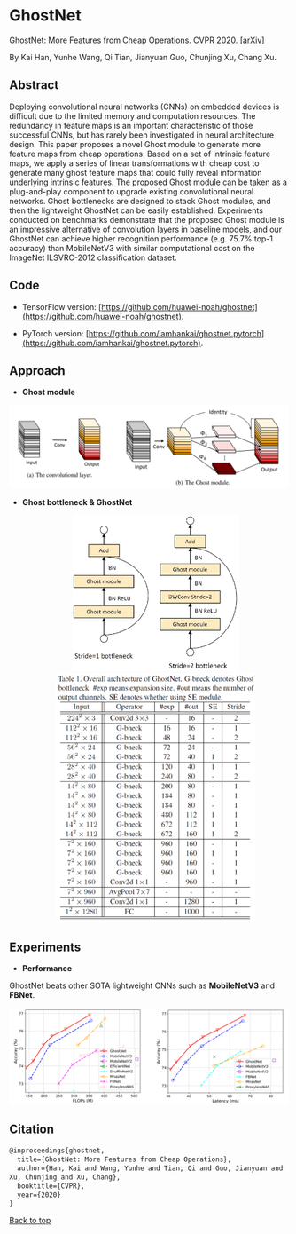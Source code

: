 # GhostNet

GhostNet: More Features from Cheap Operations. CVPR 2020. [[arXiv]](https://arxiv.org/abs/1911.11907)

By Kai Han, Yunhe Wang, Qi Tian, Jianyuan Guo, Chunjing Xu, Chang Xu.

## Abstract

Deploying convolutional neural networks (CNNs) on embedded devices is difficult due to the limited memory and computation resources. The redundancy in feature maps is an important characteristic of those successful CNNs, but has rarely been investigated in neural architecture design. This paper proposes a novel Ghost module to generate more feature maps from cheap operations. Based on a set of intrinsic feature maps, we apply a series of linear transformations with cheap cost to generate many ghost feature maps that could fully reveal information underlying intrinsic features. The proposed Ghost module can be taken as a plug-and-play component to upgrade existing convolutional neural networks. Ghost bottlenecks are designed to stack Ghost modules, and then the lightweight GhostNet can be easily established. Experiments conducted on benchmarks demonstrate that the proposed Ghost module is an impressive alternative of convolution layers in baseline models, and our GhostNet can achieve higher recognition performance (e.g. 75.7% top-1 accuracy) than MobileNetV3 with similar computational cost on the ImageNet ILSVRC-2012 classification dataset.

## Code

- TensorFlow version: [https://github.com/huawei-noah/ghostnet](https://github.com/huawei-noah/ghostnet).

- PyTorch version: [https://github.com/iamhankai/ghostnet.pytorch](https://github.com/iamhankai/ghostnet.pytorch).

## Approach

- **Ghost module**

<div align="center">
   <img src="./ghost_module.png" width="720">
</div>

- **Ghost bottleneck & GhostNet**

  <div align="center">
     <img src="./ghost_bneck.png" width="300"><img src="./ghostnet.png" width="360">
  </div>

## Experiments

- **Performance**

GhostNet beats other SOTA lightweight CNNs such as **MobileNetV3** and **FBNet**.

<div align="center">
   <img src="./flops_latency.png" width="720">
</div>

## Citation
```
@inproceedings{ghostnet,
  title={GhostNet: More Features from Cheap Operations},
  author={Han, Kai and Wang, Yunhe and Tian, Qi and Guo, Jianyuan and Xu, Chunjing and Xu, Chang},
  booktitle={CVPR},
  year={2020}
}
```

<a href="#top">Back to top</a>